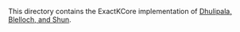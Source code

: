 This directory contains the ExactKCore implementation of [Dhulipala, Blelloch, and Shun](https://dl.acm.org/doi/10.1145/3087556.3087580).
